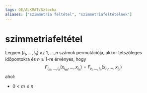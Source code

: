 ```yaml
---
tags: OE/ALKMAT/Sztocha 
aliases: ["szimmetria feltétel", "szimmetriafeltételnek"]
---
```

# szimmetriafeltétel
Legyen $\{i_1, \dots, i_n\}$ az $1, \dots, n$ számok permutációja, akkor tetszőleges időpontokra és $n \ge 1$-re érvényes, hogy
$$F_{i_m, \dots, i_n}(x_{i_m}, \dots, x_{i_n}) = F_{i_1, \dots, i_n}(x_{i_1}, \dots, x_{i_n})$$
ahol:
- $0 < m \le n$ 